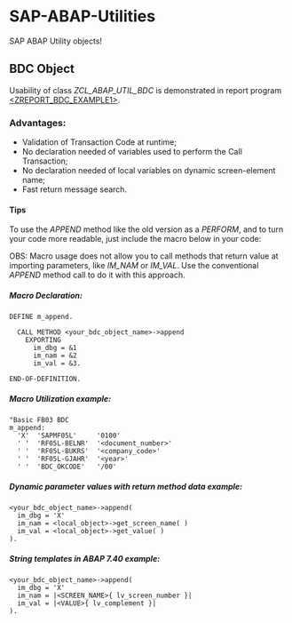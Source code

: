 # SAP-ABAP-Utilities
SAP ABAP Utility objects!

## BDC Object

Usability of class *ZCL_ABAP_UTIL_BDC* is demonstrated in report program [<ZREPORT_BDC_EXAMPLE1>](/bdc/zreport_bdc_example1.abap).

### Advantages:
- Validation of Transaction Code at runtime;
- No declaration needed of variables used to perform the Call Transaction;
- No declaration needed of local variables on dynamic screen-element name;
- Fast return message search.

#### Tips

To use the *APPEND* method like the old version as a *PERFORM*, and to turn your code more readable, just include the macro below in your code:

OBS: Macro usage does not allow you to call methods that return value at importing parameters, like *IM_NAM* or *IM_VAL*. Use the conventional *APPEND* method call to do it with this approach.

##### Macro Declaration:
```
DEFINE m_append.

  CALL METHOD <your_bdc_object_name>->append
    EXPORTING
      im_dbg = &1
      im_nam = &2
      im_val = &3.

END-OF-DEFINITION.
```

##### Macro Utilization example:
```
"Basic FB03 BDC
m_append:
  'X'  'SAPMF05L'     '0100'
  ' '  'RF05L-BELNR'  '<document_number>'
  ' '  'RF05L-BUKRS'  '<company_code>'
  ' '  'RF05L-GJAHR'  '<year>'
  ' '  'BDC_OKCODE'   '/00'
```

##### Dynamic parameter values with return method data example:
```
<your_bdc_object_name>->append( 
  im_dbg = 'X' 
  im_nam = <local_object>->get_screen_name( ) 
  im_val = <local_object>->get_value( )
).
```

##### String templates in ABAP 7.40 example:
```
<your_bdc_object_name>->append( 
  im_dbg = 'X' 
  im_nam = |<SCREEN_NAME>{ lv_screen_number }|
  im_val = |<VALUE>{ lv_complement }|
).
```
